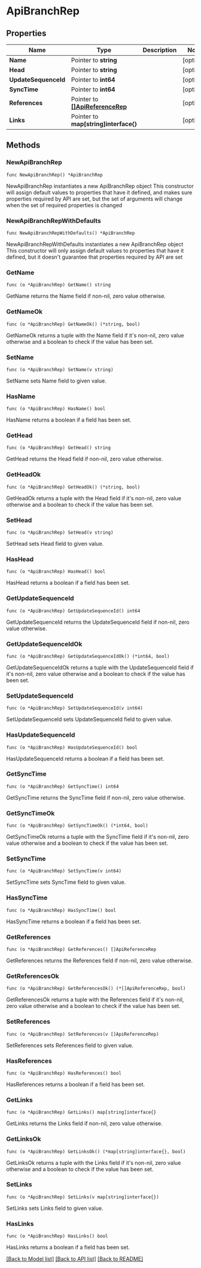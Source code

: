 # ApiBranchRep

## Properties

Name | Type | Description | Notes
------------ | ------------- | ------------- | -------------
**Name** | Pointer to **string** |  | [optional] 
**Head** | Pointer to **string** |  | [optional] 
**UpdateSequenceId** | Pointer to **int64** |  | [optional] 
**SyncTime** | Pointer to **int64** |  | [optional] 
**References** | Pointer to [**[]ApiReferenceRep**](ApiReferenceRep.md) |  | [optional] 
**Links** | Pointer to **map[string]interface{}** |  | [optional] 

## Methods

### NewApiBranchRep

`func NewApiBranchRep() *ApiBranchRep`

NewApiBranchRep instantiates a new ApiBranchRep object
This constructor will assign default values to properties that have it defined,
and makes sure properties required by API are set, but the set of arguments
will change when the set of required properties is changed

### NewApiBranchRepWithDefaults

`func NewApiBranchRepWithDefaults() *ApiBranchRep`

NewApiBranchRepWithDefaults instantiates a new ApiBranchRep object
This constructor will only assign default values to properties that have it defined,
but it doesn't guarantee that properties required by API are set

### GetName

`func (o *ApiBranchRep) GetName() string`

GetName returns the Name field if non-nil, zero value otherwise.

### GetNameOk

`func (o *ApiBranchRep) GetNameOk() (*string, bool)`

GetNameOk returns a tuple with the Name field if it's non-nil, zero value otherwise
and a boolean to check if the value has been set.

### SetName

`func (o *ApiBranchRep) SetName(v string)`

SetName sets Name field to given value.

### HasName

`func (o *ApiBranchRep) HasName() bool`

HasName returns a boolean if a field has been set.

### GetHead

`func (o *ApiBranchRep) GetHead() string`

GetHead returns the Head field if non-nil, zero value otherwise.

### GetHeadOk

`func (o *ApiBranchRep) GetHeadOk() (*string, bool)`

GetHeadOk returns a tuple with the Head field if it's non-nil, zero value otherwise
and a boolean to check if the value has been set.

### SetHead

`func (o *ApiBranchRep) SetHead(v string)`

SetHead sets Head field to given value.

### HasHead

`func (o *ApiBranchRep) HasHead() bool`

HasHead returns a boolean if a field has been set.

### GetUpdateSequenceId

`func (o *ApiBranchRep) GetUpdateSequenceId() int64`

GetUpdateSequenceId returns the UpdateSequenceId field if non-nil, zero value otherwise.

### GetUpdateSequenceIdOk

`func (o *ApiBranchRep) GetUpdateSequenceIdOk() (*int64, bool)`

GetUpdateSequenceIdOk returns a tuple with the UpdateSequenceId field if it's non-nil, zero value otherwise
and a boolean to check if the value has been set.

### SetUpdateSequenceId

`func (o *ApiBranchRep) SetUpdateSequenceId(v int64)`

SetUpdateSequenceId sets UpdateSequenceId field to given value.

### HasUpdateSequenceId

`func (o *ApiBranchRep) HasUpdateSequenceId() bool`

HasUpdateSequenceId returns a boolean if a field has been set.

### GetSyncTime

`func (o *ApiBranchRep) GetSyncTime() int64`

GetSyncTime returns the SyncTime field if non-nil, zero value otherwise.

### GetSyncTimeOk

`func (o *ApiBranchRep) GetSyncTimeOk() (*int64, bool)`

GetSyncTimeOk returns a tuple with the SyncTime field if it's non-nil, zero value otherwise
and a boolean to check if the value has been set.

### SetSyncTime

`func (o *ApiBranchRep) SetSyncTime(v int64)`

SetSyncTime sets SyncTime field to given value.

### HasSyncTime

`func (o *ApiBranchRep) HasSyncTime() bool`

HasSyncTime returns a boolean if a field has been set.

### GetReferences

`func (o *ApiBranchRep) GetReferences() []ApiReferenceRep`

GetReferences returns the References field if non-nil, zero value otherwise.

### GetReferencesOk

`func (o *ApiBranchRep) GetReferencesOk() (*[]ApiReferenceRep, bool)`

GetReferencesOk returns a tuple with the References field if it's non-nil, zero value otherwise
and a boolean to check if the value has been set.

### SetReferences

`func (o *ApiBranchRep) SetReferences(v []ApiReferenceRep)`

SetReferences sets References field to given value.

### HasReferences

`func (o *ApiBranchRep) HasReferences() bool`

HasReferences returns a boolean if a field has been set.

### GetLinks

`func (o *ApiBranchRep) GetLinks() map[string]interface{}`

GetLinks returns the Links field if non-nil, zero value otherwise.

### GetLinksOk

`func (o *ApiBranchRep) GetLinksOk() (*map[string]interface{}, bool)`

GetLinksOk returns a tuple with the Links field if it's non-nil, zero value otherwise
and a boolean to check if the value has been set.

### SetLinks

`func (o *ApiBranchRep) SetLinks(v map[string]interface{})`

SetLinks sets Links field to given value.

### HasLinks

`func (o *ApiBranchRep) HasLinks() bool`

HasLinks returns a boolean if a field has been set.


[[Back to Model list]](../README.md#documentation-for-models) [[Back to API list]](../README.md#documentation-for-api-endpoints) [[Back to README]](../README.md)


